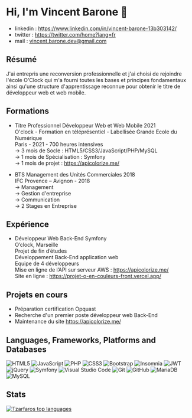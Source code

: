 # Hi, I'm Vincent Barone :wave:


* linkedin :    https://www.linkedin.com/in/vincent-barone-13b303142/
* twitter :     https://twitter.com/home?lang=fr
* mail :        vincent.barone.dev@gmail.com

## Résumé
 
J'ai entrepris une reconversion professionnelle et j'ai choisi de rejoindre l'école O'Clock qui m'a fourni toutes les bases et principes fondamentaux ainsi qu'une structure d'apprentissage reconnue pour obtenir le titre de développeur web et web mobile.

## Formations

* Titre Professionnel Développeur Web et Web Mobile 2021<br>
O'clock - Formation en téléprésentiel - Labellisée Grande Ecole du Numérique<br>Paris - 2021 - 700 heures intensives<br>
-> 3 mois de Socle : HTML5/CSS3/JavaScript/PHP/MySQL<br>
-> 1 mois de Spécialisation : Symfony<br>
-> 1 mois de projet : https://apicolorize.me/

* BTS Management des Unités Commerciales 2018<br>
IFC Provence – Avignon - 2018<br>
-> Management <br>
-> Gestion d'entreprise<br>
-> Communication<br>
-> 2 Stages en Entreprise 


## Expérience

* Développeur Web Back-End Symfony <br>
O’clock, Marseille<br>
Projet de fin d’études<br>
Développement Back-End application web<br>
Equipe de 4 développeurs<br>
Mise en ligne de l’API sur serveur AWS : https://apicolorize.me/<br>
Site en ligne : https://projet-o-en-couleurs-front.vercel.app/

## Projets en cours

* Préparation certification Opquast
* Recherche d'un premier poste développeur web Back-End
* Maintenance du site https://apicolorize.me/

## Languages, Frameworks, Platforms and Databases

![HTML5](https://img.shields.io/badge/html5-%23E34F26.svg?style=for-the-badge&logo=html5&logoColor=white) ![JavaScript](https://img.shields.io/badge/javascript-%23323330.svg?style=for-the-badge&logo=javascript&logoColor=%23F7DF1E) ![PHP](https://img.shields.io/badge/php-%23777BB4.svg?style=for-the-badge&logo=php&logoColor=white) ![CSS3](https://img.shields.io/badge/css3-%231572B6.svg?style=for-the-badge&logo=css3&logoColor=white) ![Bootstrap](https://img.shields.io/badge/bootstrap-%23563D7C.svg?style=for-the-badge&logo=bootstrap&logoColor=white) ![Insomnia](https://img.shields.io/badge/Insomnia-black?style=for-the-badge&logo=insomnia&logoColor=5849BE) ![JWT](https://img.shields.io/badge/JWT-black?style=for-the-badge&logo=JSON%20web%20tokens) ![jQuery](https://img.shields.io/badge/jquery-%230769AD.svg?style=for-the-badge&logo=jquery&logoColor=white) ![Symfony](https://img.shields.io/badge/symfony-%23000000.svg?style=for-the-badge&logo=symfony&logoColor=white) ![Visual Studio Code](https://img.shields.io/badge/Visual%20Studio%20Code-0078d7.svg?style=for-the-badge&logo=visual-studio-code&logoColor=white) ![Git](https://img.shields.io/badge/git-%23F05033.svg?style=for-the-badge&logo=git&logoColor=white) ![GitHub](https://img.shields.io/badge/github-%23121011.svg?style=for-the-badge&logo=github&logoColor=white) ![MariaDB](https://img.shields.io/badge/MariaDB-003545?style=for-the-badge&logo=mariadb&logoColor=white) ![MySQL](https://img.shields.io/badge/mysql-%2300f.svg?style=for-the-badge&logo=mysql&logoColor=white)


## Stats

[![Tzarfaros top languages](https://github-readme-stats.vercel.app/api/top-langs/?username=tzarfaros&theme=blue-green)](https://github.com/tzarfaros/github-readme-stats) 

